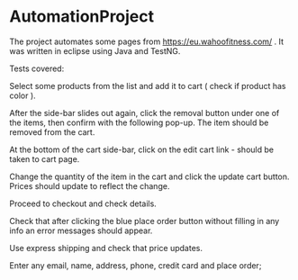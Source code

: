 # AutomationProject
The project automates some pages from https://eu.wahoofitness.com/ .
It was written in eclipse using Java and TestNG.

Tests covered:

Select some products from the list and add it to cart ( check if product has color ).

After the side-bar slides out again, click the removal button under one of the items, then confirm with the following pop-up. The item should be removed from the cart.

At the bottom of the cart side-bar, click on the edit cart link - should be taken to cart page.

Change the quantity of the item in the cart and click the update cart button. Prices should update to reflect the change.

Proceed to checkout and check details.

Check that after clicking the blue place order button without filling in any info an error messages should appear.

Use express shipping and check that price updates.

Enter any email, name, address, phone, credit card and place order;
